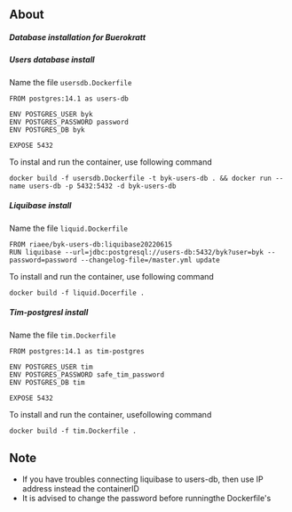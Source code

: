 ## About
##### Database installation for Buerokratt

##### Users database install

Name the file `usersdb.Dockerfile`
```
FROM postgres:14.1 as users-db

ENV POSTGRES_USER byk
ENV POSTGRES_PASSWORD password
ENV POSTGRES_DB byk

EXPOSE 5432
```
To instal and run the container, use following command
```
docker build -f usersdb.Dockerfile -t byk-users-db . && docker run --name users-db -p 5432:5432 -d byk-users-db
```


##### Liquibase install

Name the file `liquid.Dockerfile`
```
FROM riaee/byk-users-db:liquibase20220615
RUN liquibase --url=jdbc:postgresql://users-db:5432/byk?user=byk --password=password --changelog-file=/master.yml update

```

To install and run the container, use following command
```
docker build -f liquid.Docerfile .
```

##### Tim-postgresl install

Name the file `tim.Dockerfile`

```
FROM postgres:14.1 as tim-postgres

ENV POSTGRES_USER tim
ENV POSTGRES_PASSWORD safe_tim_password
ENV POSTGRES_DB tim

EXPOSE 5432
```

To install and run the container, usefollowing command

```
docker build -f tim.Dockerfile .
```

## Note
- If you have troubles connecting liquibase to users-db, then use IP address instead the containerID
- It is advised to change the password before runningthe Dockerfile's

